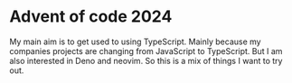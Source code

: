 # Advent of code 2024

My main aim is to get used to using TypeScript. Mainly because my companies projects are changing from JavaScript to TypeScript. But I am also interested in Deno and neovim. So this is a mix of things I want to try out.
